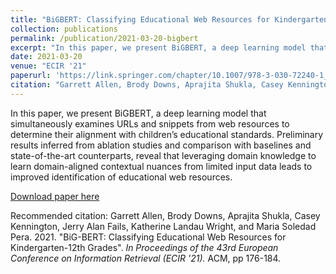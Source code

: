```yaml
---
title: "BiGBERT: Classifying Educational Web Resources for Kindergarten-12th Grades"
collection: publications
permalink: /publication/2021-03-20-bigbert
excerpt: "In this paper, we present BiGBERT, a deep learning model that simultaneously examines URLs and snippets from web resources to determine their alignment with children’s educational standards. Preliminary results inferred from ablation studies and comparison with baselines and state-of-the-art counterparts, reveal that leveraging domain knowledge to learn domain-aligned contextual nuances from limited input data leads to improved identification of educational web resources."
date: 2021-03-20
venue: "ECIR '21"
paperurl: 'https://link.springer.com/chapter/10.1007/978-3-030-72240-1_13'
citation: "Garrett Allen, Brody Downs, Aprajita Shukla, Casey Kennington, Jerry Alan Fails, Katherine Landau Wright, and Maria Soledad Pera. 2021. \"BiG-BERT: Classifying Educational Web Resources for Kindergarten-12th Grades\". <i>In Proceedings of the 43rd European Conference on Information Retrieval (ECIR '21).</i> ACM, pp 176-184."
---
```

In this paper, we present BiGBERT, a deep learning model that simultaneously examines URLs and snippets from web resources to determine their alignment with children’s educational standards. Preliminary results inferred from ablation studies and comparison with baselines and state-of-the-art counterparts, reveal that leveraging domain knowledge to learn domain-aligned contextual nuances from limited input data leads to improved identification of educational web resources.

[Download paper here](https://link.springer.com/chapter/10.1007/978-3-030-72240-1_13)

Recommended citation: Garrett Allen, Brody Downs, Aprajita Shukla, Casey Kennington, Jerry Alan Fails, Katherine Landau Wright, and Maria Soledad Pera. 2021. "BiG-BERT: Classifying Educational Web Resources for Kindergarten-12th Grades". <i>In Proceedings of the 43rd European Conference on Information Retrieval (ECIR '21).</i> ACM, pp 176-184.
